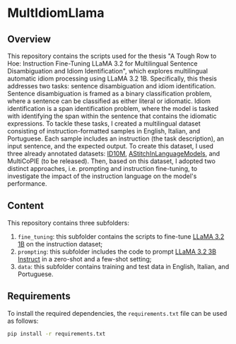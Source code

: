 # MultIdiomLlama
## Overview
This repository contains the scripts used for the thesis "A Tough Row to Hoe: Instruction Fine-Tuning LLaMA 3.2 for Multilingual Sentence Disambiguation and Idiom Identification", which explores multilingual automatic idiom processing using LLaMA 3.2 1B. Specifically, this thesis addresses two tasks: sentence disambiguation and idiom identification. Sentence disambiguation is framed as a binary classification problem, where a sentence can be classified as either literal or idiomatic. Idiom identification is a span identification problem, where the model is tasked with identifying the span within the sentence that contains the idiomatic expressions. 
To tackle these tasks, I created a multilingual dataset consisting of instruction-formatted samples in English, Italian, and Portuguese. Each sample includes an instruction (the task description), an input sentence, and the expected output. To create this dataset, I used three already annotated datasets: [ID10M](https://github.com/Babelscape/ID10M), [AStitchInLanguageModels](https://github.com/H-TayyarMadabushi/AStitchInLanguageModels), and MultiCoPIE (to be released).
Then, based on this dataset, I adopted two distinct approaches, i.e. prompting and instruction fine-tuning, to investigate the impact of the instruction language on the model's performance.

## Content
This repository contains three subfolders:
1. `fine_tuning`: this subfolder contains the scripts to fine-tune [LLaMA 3.2 1B](https://huggingface.co/meta-llama/Llama-3.2-1B) on the instruction dataset;
2. `prompting`: this subfolder includes the code to prompt [LLaMA 3.2 3B Instruct](https://huggingface.co/meta-llama/Llama-3.2-3B-Instruct) in a zero-shot and a few-shot setting;
3. `data`: this subfolder contains training and test data in English, Italian, and Portuguese.

## Requirements
To install the required dependencies, the `requirements.txt` file can be used as follows: 

```bash
pip install -r requirements.txt

